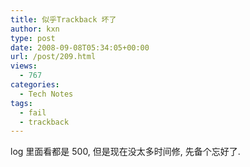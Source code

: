```yaml
---
title: 似乎Trackback 坏了
author: kxn
type: post
date: 2008-09-08T05:34:05+00:00
url: /post/209.html
views:
  - 767
categories:
  - Tech Notes
tags:
  - fail
  - trackback
---
```


log 里面看都是 500, 但是现在没太多时间修, 先备个忘好了.
